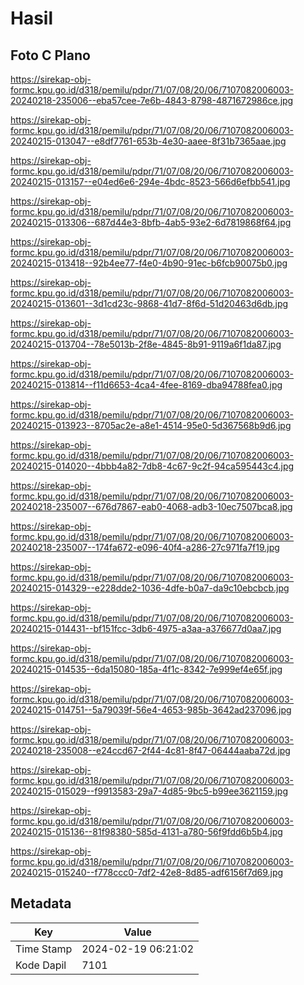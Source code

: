 # Hasil

## Foto C Plano

https://sirekap-obj-formc.kpu.go.id/d318/pemilu/pdpr/71/07/08/20/06/7107082006003-20240218-235006--eba57cee-7e6b-4843-8798-4871672986ce.jpg

https://sirekap-obj-formc.kpu.go.id/d318/pemilu/pdpr/71/07/08/20/06/7107082006003-20240215-013047--e8df7761-653b-4e30-aaee-8f31b7365aae.jpg

https://sirekap-obj-formc.kpu.go.id/d318/pemilu/pdpr/71/07/08/20/06/7107082006003-20240215-013157--e04ed6e6-294e-4bdc-8523-566d6efbb541.jpg

https://sirekap-obj-formc.kpu.go.id/d318/pemilu/pdpr/71/07/08/20/06/7107082006003-20240215-013306--687d44e3-8bfb-4ab5-93e2-6d7819868f64.jpg

https://sirekap-obj-formc.kpu.go.id/d318/pemilu/pdpr/71/07/08/20/06/7107082006003-20240215-013418--92b4ee77-f4e0-4b90-91ec-b6fcb90075b0.jpg

https://sirekap-obj-formc.kpu.go.id/d318/pemilu/pdpr/71/07/08/20/06/7107082006003-20240215-013601--3d1cd23c-9868-41d7-8f6d-51d20463d6db.jpg

https://sirekap-obj-formc.kpu.go.id/d318/pemilu/pdpr/71/07/08/20/06/7107082006003-20240215-013704--78e5013b-2f8e-4845-8b91-9119a6f1da87.jpg

https://sirekap-obj-formc.kpu.go.id/d318/pemilu/pdpr/71/07/08/20/06/7107082006003-20240215-013814--f11d6653-4ca4-4fee-8169-dba94788fea0.jpg

https://sirekap-obj-formc.kpu.go.id/d318/pemilu/pdpr/71/07/08/20/06/7107082006003-20240215-013923--8705ac2e-a8e1-4514-95e0-5d367568b9d6.jpg

https://sirekap-obj-formc.kpu.go.id/d318/pemilu/pdpr/71/07/08/20/06/7107082006003-20240215-014020--4bbb4a82-7db8-4c67-9c2f-94ca595443c4.jpg

https://sirekap-obj-formc.kpu.go.id/d318/pemilu/pdpr/71/07/08/20/06/7107082006003-20240218-235007--676d7867-eab0-4068-adb3-10ec7507bca8.jpg

https://sirekap-obj-formc.kpu.go.id/d318/pemilu/pdpr/71/07/08/20/06/7107082006003-20240218-235007--174fa672-e096-40f4-a286-27c971fa7f19.jpg

https://sirekap-obj-formc.kpu.go.id/d318/pemilu/pdpr/71/07/08/20/06/7107082006003-20240215-014329--e228dde2-1036-4dfe-b0a7-da9c10ebcbcb.jpg

https://sirekap-obj-formc.kpu.go.id/d318/pemilu/pdpr/71/07/08/20/06/7107082006003-20240215-014431--bf151fcc-3db6-4975-a3aa-a376677d0aa7.jpg

https://sirekap-obj-formc.kpu.go.id/d318/pemilu/pdpr/71/07/08/20/06/7107082006003-20240215-014535--6da15080-185a-4f1c-8342-7e999ef4e65f.jpg

https://sirekap-obj-formc.kpu.go.id/d318/pemilu/pdpr/71/07/08/20/06/7107082006003-20240215-014751--5a79039f-56e4-4653-985b-3642ad237096.jpg

https://sirekap-obj-formc.kpu.go.id/d318/pemilu/pdpr/71/07/08/20/06/7107082006003-20240218-235008--e24ccd67-2f44-4c81-8f47-06444aaba72d.jpg

https://sirekap-obj-formc.kpu.go.id/d318/pemilu/pdpr/71/07/08/20/06/7107082006003-20240215-015029--f9913583-29a7-4d85-9bc5-b99ee3621159.jpg

https://sirekap-obj-formc.kpu.go.id/d318/pemilu/pdpr/71/07/08/20/06/7107082006003-20240215-015136--81f98380-585d-4131-a780-56f9fdd6b5b4.jpg

https://sirekap-obj-formc.kpu.go.id/d318/pemilu/pdpr/71/07/08/20/06/7107082006003-20240215-015240--f778ccc0-7df2-42e8-8d85-adf6156f7d69.jpg


## Metadata

| Key        | Value               |
| ---------- | ------------------- |
| Time Stamp | 2024-02-19 06:21:02 |
| Kode Dapil | 7101                |



